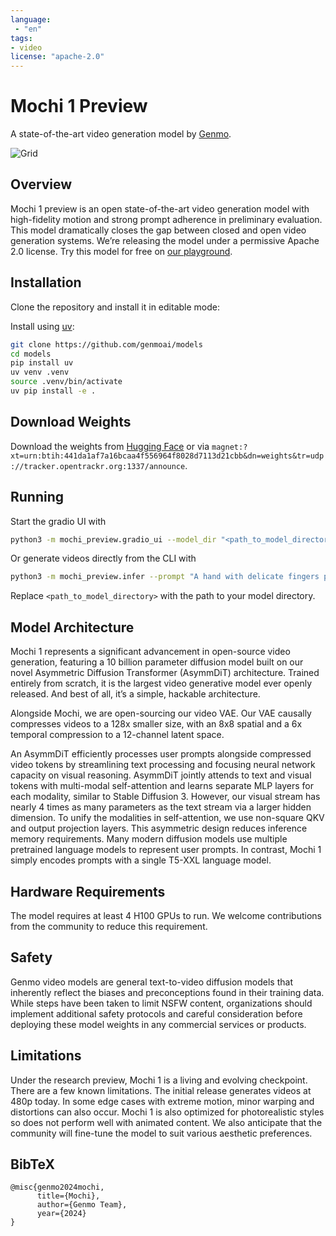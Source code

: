 ```yaml
---
language:
 - "en"
tags:
- video
license: "apache-2.0"
---
```


# Mochi 1 Preview
A state-of-the-art video generation model by [Genmo](https://genmo.ai).

![Grid](assets/grid.gif)

## Overview

Mochi 1 preview is an open state-of-the-art video generation model with high-fidelity motion and strong prompt adherence in preliminary evaluation. This model dramatically closes the gap between closed and open video generation systems. We’re releasing the model under a permissive Apache 2.0 license. Try this model for free on [our playground](https://genmo.ai/play).

## Installation

Clone the repository and install it in editable mode:

Install using [uv](https://github.com/astral-sh/uv):

```bash
git clone https://github.com/genmoai/models
cd models
pip install uv
uv venv .venv
source .venv/bin/activate
uv pip install -e .
```

## Download Weights

Download the weights from [Hugging Face](https://huggingface.co/genmo/mochi-1-preview/tree/main) or via `magnet:?xt=urn:btih:441da1af7a16bcaa4f556964f8028d7113d21cbb&dn=weights&tr=udp://tracker.opentrackr.org:1337/announce`.

## Running

Start the gradio UI with

```bash
python3 -m mochi_preview.gradio_ui --model_dir "<path_to_model_directory>"
```

Or generate videos directly from the CLI with

```bash
python3 -m mochi_preview.infer --prompt "A hand with delicate fingers picks up a bright yellow lemon from a wooden bowl filled with lemons and sprigs of mint against a peach-colored background. The hand gently tosses the lemon up and catches it, showcasing its smooth texture. A beige string bag sits beside the bowl, adding a rustic touch to the scene. Additional lemons, one halved, are scattered around the base of the bowl. The even lighting enhances the vibrant colors and creates a fresh, inviting atmosphere." --seed 1710977262 --cfg-scale 4.5 --model_dir "<path_to_model_directory>"
```

Replace `<path_to_model_directory>` with the path to your model directory.

## Model Architecture

Mochi 1 represents a significant advancement in open-source video generation, featuring a 10 billion parameter diffusion model built on our novel Asymmetric Diffusion Transformer (AsymmDiT) architecture. Trained entirely from scratch, it is the largest video generative model ever openly released. And best of all, it’s a simple, hackable architecture.

Alongside Mochi, we are open-sourcing our video VAE. Our VAE causally compresses videos to a 128x smaller size, with an 8x8 spatial and a 6x temporal compression to a 12-channel latent space.

An AsymmDiT efficiently processes user prompts alongside compressed video tokens by streamlining text processing and focusing neural network capacity on visual reasoning. AsymmDiT jointly attends to text and visual tokens with multi-modal self-attention and learns separate MLP layers for each modality, similar to Stable Diffusion 3. However, our visual stream has nearly 4 times as many parameters as the text stream via a larger hidden dimension. To unify the modalities in self-attention, we use non-square QKV and output projection layers. This asymmetric design reduces inference memory requirements.
Many modern diffusion models use multiple pretrained language models to represent user prompts. In contrast, Mochi 1 simply encodes prompts with a single T5-XXL language model.

## Hardware Requirements

The model requires at least 4 H100 GPUs to run. We welcome contributions from the community to reduce this requirement.

## Safety
Genmo video models are general text-to-video diffusion models that inherently reflect the biases and preconceptions found in their training data. While steps have been taken to limit NSFW content, organizations should implement additional safety protocols and careful consideration before deploying these model weights in any commercial services or products.

## Limitations
Under the research preview, Mochi 1 is a living and evolving checkpoint. There are a few known limitations. The initial release generates videos at 480p today. In some edge cases with extreme motion, minor warping and distortions can also occur. Mochi 1 is also optimized for photorealistic styles so does not perform well with animated content. We also anticipate that the community will fine-tune the model to suit various aesthetic preferences.


## BibTeX
```
@misc{genmo2024mochi,
      title={Mochi},
      author={Genmo Team},
      year={2024}
}
```
